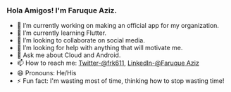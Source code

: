 ### Hola Amigos! I'm Faruque Aziz. 
- 🔭 I’m currently working on making an official app for my organization.
- 🌱 I’m currently learning Flutter.
- 👯 I’m looking to collaborate on social media.
- 🤔 I’m looking for help with anything that will motivate me.
- 💬 Ask me about Cloud and Android.
- 📫 How to reach me: [Twitter-@frk611](https://twitter.com/Frk611), [LinkedIn-@Faruque Aziz](https://www.linkedin.com/in/faruque-aziz-428828169/)
- 😄 Pronouns: He/His
- ⚡ Fun fact: I'm wasting most of time, thinking how to stop wasting time!

